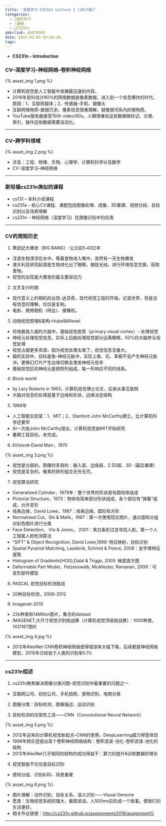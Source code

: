 ```yaml
---
title: '深度学习-CS231n Lecture 1 [2017版]'
categories:
  - 🌙进阶学习
  - ⭐课程
  - 💫CS231n
abbrlink: d5d78943
date: 2022-02-03 03:50:28
tags:
---
```


- **CS231n - Introduction**

### CV–深度学习–神经网络–卷积神经网络

{% asset_img 1.png %}

- 计算机视觉是人工智能中发展最迅速的内容。
- 2016年思科估计80%的网络数据是像素数据，进入到一个信息爆炸的时代，原因：1、互联网载体；2、传感器–手机、摄像头
- 互联网暗物质–数据冗余，像素信息很难理解，就像银河系内的暗物质。
- YouTube服务器接受150h video/60s。人眼很难给这些数据做标记、分类、索引，操作这些数据需要自动化。

<!--more-->

***

### CV–跨学科领域

{% asset_img 2.png %}

- 涉及：工程、物理、生物、心理学、计算机科学以及数学
- CV–深度学习–神经网络

***

### 斯坦福cs231n类似的课程

- cs131 – 本科介绍课程
- cs231a – 核心CV课程、课题包括图像处理、成像、3D重建、视频分段、目标识别以及场景理解
- cs231n – 神经网络（深度学习）在图像识别中的应用

***

### CV的简短历史

1. 寒武纪大爆发（BIG BANG）-公元前5.43亿年

- 浮游生物漂浮在水中，等着食物进入嘴中，突然有一天生物爆发
- 澳大利亚研究起源是生物进化出了眼睛，捕捉光线，进行环境信息交换，获取食物。
- 视觉的出现是大爆发的最主要驱动力

2. 文艺复兴时期

- 现代意义上的相机的出现-达芬奇，现代视觉工程的开端，记录世界，但是没有信息的理解，仅仅是复制。
- 电影、商用相机（柯达）、摄像机。

3. 动物视觉原理&架构–Hubel&Wiesel

- 将电极放入猫的大脑中，基础视觉皮质（primary visual cortex）– 处理视觉
- 神经元处理视觉信息，实际上后脑处理视觉部分远离眼睛，50%的大脑参与视觉处理
- 视觉占据更多资源，因为视觉处理太难了，视觉信息含量大。
- 猫的实验中，目标是鱼-神经元脉冲，实际上鱼、花、草都不会产生神经元脉冲。更换幻灯片产生边缘切换会激发神经元信号
- 基础视觉区的神经元是按照列组成，每一列响应不同的线条。

4. Block world

- by Lary Roberts in 1963，计算机视觉博士论文，后来从事互联网
- 大脑对信息的处理是基于边缘和形状，边缘决定结构

5. 1966年

- 人工智能实验室：1、MIT；2、Stanford John McCarthy建立，比计算机科学还要早
- AI一次由John McCarthy提出，计算机视觉由MIT开始研究
- 暑期工程目标，未完成。

6. 《Vision》–David Marr，1970

{% asset_img 3.png %}

- 视觉是分层的，图像时多层的：输入层、边缘层、2.5D层、3D（最后重建）
- 视觉是复杂的，像素的排列组合无穷无尽。

7. 视觉算法研究

- Generalized Cylinder，1979年：整个世界的形状是有圆柱体组成
- Pictorial Structure，1973：物体有简单部分形状组成，各个部位有“弹簧”组成，允许变形
- 线条边缘，David Lowe，1987：线条边缘，圆形和方形
- Normalized Cut，Shi & Malik，1997：第一次使用现实图片，通过感知分组对彩色图片进行分类
- Face Detection， Vio & Jones， 2001：黑白条形过滤寻找人脸，第一个人工智能人脸检测算法
- “SIFT” & Object Recognition, David Lowe,1999: 特征映射，目标识别
- Spatial Pyramid Matching, Lazebnik, Schmid & Ponce, 2006：金字塔特征提取
- Histogram of Gradients(HOG),Dalal & Triggs, 2005: 梯度直方图
- Deformable Part Model，Felzenswalb, McAllester, Ramanan, 2009：可变形部件模型

8. PASCAL 视觉目标检测挑战

- 20种目标检测，2006-2012

9. Imagenet-2010

- 22k种类和14Millon图片，集合的dataset
- IMAGENET,大尺寸视觉识别挑战赛（计算机视觉顶级挑战赛）：1000种类，1431167图片

{% asset_img 4.jpg %}

- 2012年AlexNet-CNN卷积神经网络使得错误率大幅下降，后续都是神经网络模型，2015年已经低于人类的识别率5.1%

***

### cs231n综述

1. cs231n聚焦解决图像分类问题–视觉识别中最重要的问题之一

- 互联网公司、初创公司、手机拍照、食物识别、电商分类

2. 图像分类：目标检测、图像描述、运动识别

3. 目标检测的压倒性工具——CNN（Convolutional Neural Network）

{% asset_img 5.png %}

- 2012年迎来的计算机视觉新起点–CNN的使用，DeepLearning威力得意体现
- 1998年杨乐昆提出首个卷积神经网络结构：卷积滤波-池化-卷积滤波-池化的结构
- 2012年AlexNet几乎相同的结构的成功得益于：算力的提升&训练数据的增长

4. 视觉智能不仅仅是目标识别

- 感知分组、识别&3D、场景重建

{% asset_img 6.png %}

- 图片理解：动作识别、目标关系、语义识别——Visual Genome
- 愿景：生物视觉系统的强大，看图说话，人500ms后形成一个故事。使我们的生活更好。
- 相关作业链接：<http://cs231n.github.io/assignments2018/assignment1/>

***
